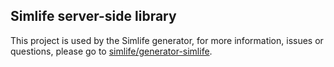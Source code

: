 Simlife server-side library
----------------------------

This project is used by the Simlife generator, for more information, issues or questions, please go to [simlife/generator-simlife](https://github.com/simlife/generator-simlife).


